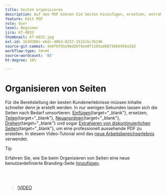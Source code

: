 ```yaml
---
title: Seiten organisieren
description: Auf dem PDF können Sie Seiten hinzufügen, ersetzen, extrahieren, drehen, löschen und neu anordnen.
feature: Edit PDF
role: User
level: Beginner
jira: KT-6832
thumbnail: KT-6832.jpg
exl-id: 1b39380c-ebdc-48b3-8237-1512cbc7b146
source-git-commit: 4e6fbf91e96d26f9ee8f1105ad68738b9450a32d
workflow-type: tm+mt
source-wordcount: '85'
ht-degree: 10%

---
```


# Organisieren von Seiten

Für die Bereitstellung der besten Kundenerlebnisse müssen Inhalte schneller denn je erstellt werden. In nur wenigen Sekunden lassen sich die Seiten nach Bedarf umsortieren. [Einfügen](https://www.adobe.com/de/acrobat/online/add-pages-to-pdf.html){target="_blank"}, ersetzen, [Teilen](https://www.adobe.com/de/acrobat/online/split-pdf.html){target="_blank"}, [Neuanordnen](https://www.adobe.com/de/acrobat/online/rearrange-pdf.html){target="_blank"}, [Drehen](https://www.adobe.com/de/acrobat/online/rotate-pdf.html){target="_blank"} und sogar [Extrahieren von diskontinuierlichen Seiten](https://www.adobe.com/de/acrobat/online/extract-pdf-pages.html){target="_blank"}, um eine professionell aussehende PDF zu erstellen. In diesem Video-Tutorial wird das [neue Arbeitsbereichserlebnis](new-workspace.md) verwendet.

>[!TIP]
>
>Erfahren Sie, wie Sie beim Organisieren von Seiten eine neue benutzerdefinierte Branding-Seite [hinzufügen](add-custom-page.md).

<br> 

>[!VIDEO](https://video.tv.adobe.com/v/3409022?quality=12&learn=on&hidetitle=true)